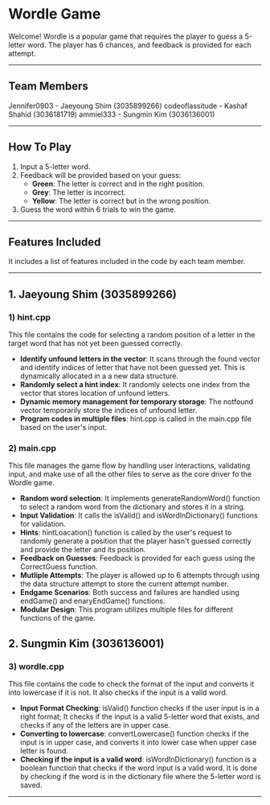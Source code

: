 # Wordle Game

Welcome! Wordle is a popular game that requires the player to guess a 5-letter word. The player has 6 chances, and feedback is provided for each attempt.

---

## Team Members 
Jennifer0903 - Jaeyoung Shim (3035899266)
codeoflassitude - Kashaf Shahid (3036181719)
ammiel333 - Sungmin Kim (3036136001)

---

## How To Play

1. Input a 5-letter word.
2. Feedback will be provided based on your guess:
   - **Green**: The letter is correct and in the right position.
   - **Grey**: The letter is incorrect.
   - **Yellow**: The letter is correct but in the wrong position. 
3. Guess the word within 6 trials to win the game.

---

## Features Included

It includes a list of features included in the code by each team member. 

---

## 1. Jaeyoung Shim (3035899266) 
### 1) hint.cpp

This file contains the code for selecting a random position of a letter in the target word that has not yet been guessed correctly.

* **Identify unfound letters in the vector**: It scans through the found vector and identify indices of letter that have not been guessed yet. This is dynamically allocated in a a new data structure. 
* **Randomly select a hint index**: It randomly selects one index from the vector that stores location of unfound letters.
* **Dynamic memory management for temporary storage**: The notfound vector temporarily store the indices of unfound letter.
* **Program codes in multiple files**: hint.cpp is called in the main.cpp file based on the user's input. 
 
### 2) main.cpp

This file manages the game flow by handling user interactions, validating input, and make use of all the other files to serve as the core driver fo the Wordle game. 

* **Random word selection**: It implements generateRandomWord() function to select a random word from the dictionary and stores it in a string. 
* **Input Validation**: It calls the isValid() and isWordInDictionary() functions for validation.
* **Hints**: hintLoacation() function is called by the user's request to randomly generate a position that the player hasn't guessed correctly and provide the letter and its position.
* **Feedback on Guesses**: Feedback is provided for each guess using the CorrectGuess function.
* **Mutliple Attempts**: The player is allowed up to 6 attempts through using the data structure attempt to store the current attempt number.
* **Endgame Scenarios**: Both success and failures are handled using endGame() and enaryEndGame() functions.
* **Modular Design**: This program utilizes multiple files for different functions of the game.

## 2. Sungmin Kim (3036136001)
### 3) wordle.cpp

This file contains the code to check the format of the input and converts it into lowercase if it is not. It also checks if the input is a valid word.

* **Input Format Checking**: isValid() function checks if the user input is in a right format; It checks if the input is a valid 5-letter word that exists, and checks if any of the letters are in upper case.
* **Converting to lowercase**: convertLowercase() function checks if the input is in upper case, and converts it into lower case when upper case letter is found.
* **Checking if the input is a valid word**: isWordInDictionary() function is a boolean function that checks if the word input is a valid word. It is done by checking if the word is in the dictionary file where the 5-letter word is saved.
  
---


